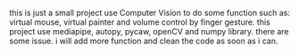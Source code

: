 this is just a small project use Computer Vision to do some function such as: virtual mouse, virtual painter and volume control by finger gesture.
this project use mediapipe, autopy, pycaw, openCV and numpy library.
there are some issue. 
i will add more function and clean the code as soon as i can.
